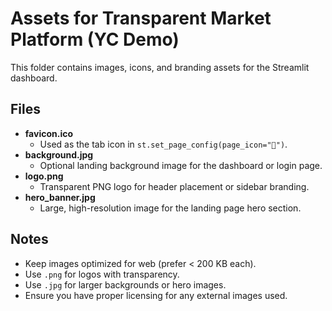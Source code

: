 # Assets for Transparent Market Platform (YC Demo)

This folder contains images, icons, and branding assets for the Streamlit dashboard.

## Files
- **favicon.ico**  
  - Used as the tab icon in `st.set_page_config(page_icon="🏦")`.
- **background.jpg**  
  - Optional landing background image for the dashboard or login page.
- **logo.png**  
  - Transparent PNG logo for header placement or sidebar branding.
- **hero_banner.jpg**  
  - Large, high-resolution image for the landing page hero section.

## Notes
- Keep images optimized for web (prefer < 200 KB each).
- Use `.png` for logos with transparency.
- Use `.jpg` for larger backgrounds or hero images.
- Ensure you have proper licensing for any external images used.
